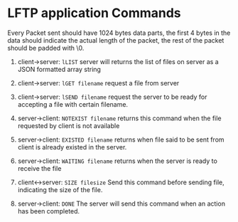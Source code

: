 # LFTP application Commands

Every Packet sent should have 1024 bytes data parts, the first 4 bytes in the data
should indicate the actual length of the packet, the rest of the packet should be padded with \0.

1. client->server: `lLIST`
server will returns the list of files on server as a JSON formatted array string

2. client->server: `lGET filename`
request a file from server

3. client->server: `lSEND filename`
request the server to be ready for accepting a file with certain filename.

4. server->client: `NOTEXIST filename`
returns this command when the file requested by client is not available

5. server->client: `EXISTED filename`
returns when file said to be sent from client is already existed in the server.

6. server->client: `WAITING filename`
returns when the server is ready to receive the file

7. client<->server: `SIZE filesize`
Send this command before sending file, indicating the size of the file.

8. server->client: `DONE`
The server will send this command when an action has been completed.

